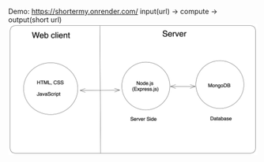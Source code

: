 Demo: https://shortermy.onrender.com/
input(url) -> compute -> output(short url)
![alt text](Untitled-2023-01-09-0119.png)
